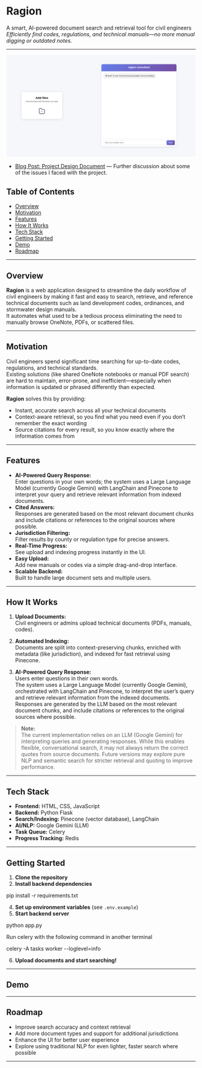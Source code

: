 # Ragion

A smart, AI-powered document search and retrieval tool for civil engineers  
_Efficiently find codes, regulations, and technical manuals—no more manual digging or outdated notes._

---

![Project Screenshot](static/images/screen-shot.png "A screenshot of the application")

- [Blog Post: Project Design Document](https://fulphrone.netlify.app/blog/) — Further discussion about some of the issues I faced with the project.

## Table of Contents

- [Overview](#overview)
- [Motivation](#motivation)
- [Features](#features)
- [How It Works](#how-it-works)
- [Tech Stack](#tech-stack)
- [Getting Started](#getting-started)
- [Demo](#demo)
- [Roadmap](#roadmap)
  <!-- - [Contributing](#contributing) -->
  <!-- - [License](#license) -->

---

## Overview

**Ragion** is a web application designed to streamline the daily workflow of civil engineers by making it fast and easy to search, retrieve, and reference technical documents such as land development codes, ordinances, and stormwater design manuals.  
It automates what used to be a tedious process eliminating the need to manually browse OneNote, PDFs, or scattered files.

---

## Motivation

Civil engineers spend significant time searching for up-to-date codes, regulations, and technical standards.  
Existing solutions (like shared OneNote notebooks or manual PDF search) are hard to maintain, error-prone, and inefficient—especially when information is updated or phrased differently than expected.

**Ragion** solves this by providing:

- Instant, accurate search across all your technical documents
- Context-aware retrieval, so you find what you need even if you don’t remember the exact wording
- Source citations for every result, so you know exactly where the information comes from

---

## Features

- **AI-Powered Query Response:**  
  Enter questions in your own words; the system uses a Large Language Model (currently Google Gemini) with LangChain and Pinecone to interpret your query and retrieve relevant information from indexed documents.
- **Cited Answers:**  
  Responses are generated based on the most relevant document chunks and include citations or references to the original sources where possible.
- **Jurisdiction Filtering:**  
  Filter results by county or regulation type for precise answers.
- **Real-Time Progress:**  
  See upload and indexing progress instantly in the UI.
- **Easy Upload:**  
  Add new manuals or codes via a simple drag-and-drop interface.
- **Scalable Backend:**  
  Built to handle large document sets and multiple users.

---

## How It Works

1. **Upload Documents:**  
   Civil engineers or admins upload technical documents (PDFs, manuals, codes).

2. **Automated Indexing:**  
   Documents are split into context-preserving chunks, enriched with metadata (like jurisdiction), and indexed for fast retrieval using Pinecone.

3. **AI-Powered Query Response:**  
   Users enter questions in their own words.  
   The system uses a Large Language Model (currently Google Gemini), orchestrated with LangChain and Pinecone, to interpret the user’s query and retrieve relevant information from the indexed documents.  
   Responses are generated by the LLM based on the most relevant document chunks, and include citations or references to the original sources where possible.

> **Note:**  
> The current implementation relies on an LLM (Google Gemini) for interpreting queries and generating responses. While this enables flexible, conversational search, it may not always return the correct quotes from source documents. Future versions may explore pure NLP and semantic search for stricter retrieval and quoting to improve performance.

---

## Tech Stack

- **Frontend:** HTML, CSS, JavaScript
- **Backend:** Python Flask
- **Search/Indexing:** Pinecone (vector database), LangChain
- **AI/NLP:** Google Gemini (LLM)
- **Task Queue:** Celery
- **Progress Tracking:** Redis

---

## Getting Started

1. **Clone the repository**
2. **Install backend dependencies**

pip install -r requirements.txt

4. **Set up environment variables** (see `.env.example`)
5. **Start backend server**

python app.py

Run celery with the following command in another terminal

celery -A tasks worker --loglevel=info

6. **Upload documents and start searching!**

<!-- > _Detailed setup and deployment instructions coming soon._ -->

---

## Demo

<!-- > _Add screenshots or a link to a demo video here._ -->

---

## Roadmap

- Improve search accuracy and context retrieval
- Add more document types and support for additional jurisdictions
- Enhance the UI for better user experience
- Explore using traditional NLP for even lighter, faster search where possible

---

<!-- ## Contributing

Contributions are welcome!
If you have ideas, find a bug, or want to help improve Ragion, please open an issue or submit a pull request. -->

<!-- ---

## License

MIT License

--- -->
